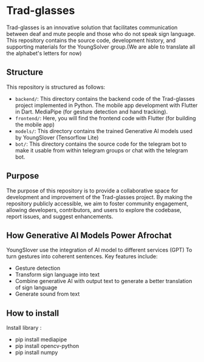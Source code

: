 # Trad-glasses
Trad-glasses is an innovative solution that facilitates communication between deaf and mute people and those who do not speak sign language. This repository contains the source code, development history, and supporting materials for the YoungSolver group.(We are able to translate all the alphabet's letters for now)

## Structure
This repository is structured as follows:

- `backend/`: This directory contains the backend code of the Trad-glasses project implemented in Python. The mobile app development with Flutter in Dart. MediaPipe (for gesture detection and hand tracking).
- `frontend/`: Here, you will find the frontend code with Flutter (for building the mobile app)
- `models/`: This directory contains the trained Generative AI models used by YoungSlover (Tensorflow Lite)
- `bot/`: This directory contains the source code for the telegram bot to make it usable from within telegram groups or chat with the telegram bot.

## Purpose
The purpose of this repository is to provide a collaborative space for development and improvement of the Trad-glasses project. By making the repository publicly accessible, we aim to foster community engagement, allowing developers, contributors, and users to explore the codebase, report issues, and suggest enhancements.

## How Generative AI Models Power Afrochat
YoungSlover use the integration of AI model to different services (GPT) To turn gestures into coherent sentences. Key features include:

- Gesture detection
- Transform sign language into text
- Combine generative AI with output text to generate a better translation of sign language
- Generate sound from text

## How to install
Install library :
- pip install mediapipe
- pip install opencv-python
- pip install numpy
